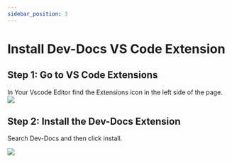 ```yaml
---
sidebar_position: 3
---
```


# Install Dev-Docs VS Code Extension


## Step 1: Go to VS Code Extensions

In Your Vscode Editor find the Extensions icon in the left side of the page.
![](/img/install_the_vscode_extension/step_2.png)


## Step 2: Install the Dev-Docs Extension

Search Dev-Docs and then click install.

![](/img/install_the_vscode_extension/step_4.png)





